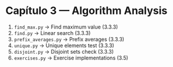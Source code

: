 # Capítulo 3 — Algorithm Analysis

1. `find_max.py` → Find maximum value (3.3.3)  
2. `find.py` → Linear search (3.3.3)  
3. `prefix_averages.py` → Prefix averages (3.3.3)  
4. `unique.py` → Unique elements test (3.3.3)  
5. `disjoint.py` → Disjoint sets check (3.3.3)  
6. `exercises.py` → Exercise implementations (3.5)  
